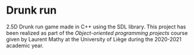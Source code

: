 # Drunk run
2.5D Drunk run game made in C++ using the SDL library. This project has been realized as part of the *Object-oriented programming projects* course given by Laurent Mathy at the University of Liège during the 2020-2021 academic year.
